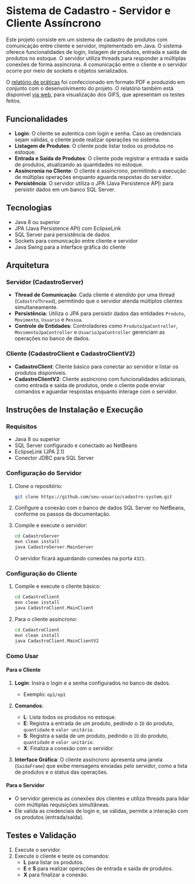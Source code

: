 # Sistema de Cadastro - Servidor e Cliente Assíncrono

Este projeto consiste em um sistema de cadastro de produtos com comunicação entre cliente e servidor, implementado em Java. O sistema oferece funcionalidades de login, listagem de produtos, entrada e saída de produtos no estoque. O servidor utiliza threads para responder a múltiplas conexões de forma assíncrona. A comunicação entre o cliente e o servidor ocorre por meio de sockets e objetos serializados.

O [relatório de práticas](https://github.com/user-attachments/files/17788763/projeto5mundo3.pdf.pdf) foi confeccionado em formato PDF e produzido em conjunto com o desenvolvimento do projeto. O relatório também está disponível [via web](https://docs.google.com/presentation/d/1t_4H5_nxv9f1gfibxAW2UkW1gZIl3dxpLMXvMWMpVFo/edit?usp=sharing), para visualização dos GIFS, que apresentam os testes feitos.

## Funcionalidades
- **Login**: O cliente se autentica com login e senha. Caso as credenciais sejam válidas, o cliente pode realizar operações no sistema.
- **Listagem de Produtos**: O cliente pode listar todos os produtos no estoque.
- **Entrada e Saída de Produtos**: O cliente pode registrar a entrada e saída de produtos, atualizando as quantidades no estoque.
- **Assincronia no Cliente**: O cliente é assíncrono, permitindo a execução de múltiplas operações enquanto aguarda respostas do servidor.
- **Persistência**: O servidor utiliza o JPA (Java Persistence API) para persistir dados em um banco SQL Server.

## Tecnologias
- Java 8 ou superior
- JPA (Java Persistence API) com EclipseLink
- SQL Server para persistência de dados
- Sockets para comunicação entre cliente e servidor
- Java Swing para a interface gráfica do cliente

## Arquitetura
### Servidor (CadastroServer)
- **Thread de Comunicação**: Cada cliente é atendido por uma thread (`CadastroThread`), permitindo que o servidor atenda múltiplos clientes simultaneamente.
- **Persistência**: Utiliza o JPA para persistir dados das entidades `Produto`, `Movimento`, `Usuario` e `Pessoa`.
- **Controle de Entidades**: Controladores como `ProdutoJpaController`, `MovimentoJpaController` e `UsuarioJpaController` gerenciam as operações no banco de dados.

### Cliente (CadastroClient e CadastroClientV2)
- **CadastroClient**: Cliente básico para conectar ao servidor e listar os produtos disponíveis.
- **CadastroClientV2**: Cliente assíncrono com funcionalidades adicionais, como entrada e saída de produtos, onde o cliente pode enviar comandos e aguardar respostas enquanto interage com o servidor.

## Instruções de Instalação e Execução

### Requisitos
- Java 8 ou superior
- SQL Server configurado e conectado ao NetBeans
- EclipseLink (JPA 2.1)
- Conector JDBC para SQL Server

### Configuração do Servidor
1. Clone o repositório:
    ```bash
    git clone https://github.com/seu-usuario/cadastro-system.git
    ```

2. Configure a conexão com o banco de dados SQL Server no NetBeans, conforme os passos da documentação.

3. Compile e execute o servidor:
    ```bash
    cd CadastroServer
    mvn clean install
    java CadastroServer.MainServer
    ```

   O servidor ficará aguardando conexões na porta `4321`.

### Configuração do Cliente
1. Compile e execute o cliente básico:
    ```bash
    cd CadastroClient
    mvn clean install
    java CadastroClient.MainClient
    ```

2. Para o cliente assíncrono:
    ```bash
    cd CadastroClient
    mvn clean install
    java CadastroClient.MainClientV2
    ```

### Como Usar

#### Para o Cliente
1. **Login**: Insira o login e a senha configurados no banco de dados.
    - Exemplo: `op1/op1`

2. **Comandos**:
    - **L**: Lista todos os produtos no estoque.
    - **E**: Registra a entrada de um produto, pedindo o `ID` do produto, `quantidade` e `valor unitário`.
    - **S**: Registra a saída de um produto, pedindo o `ID` do produto, `quantidade` e `valor unitário`.
    - **X**: Finaliza a conexão com o servidor.

3. **Interface Gráfica**: O cliente assíncrono apresenta uma janela (`SaidaFrame`) que exibe mensagens enviadas pelo servidor, como a lista de produtos e o status das operações.

#### Para o Servidor
- O servidor gerencia as conexões dos clientes e utiliza threads para lidar com múltiplas requisições simultâneas.
- Ele valida as credenciais de login e, se válidas, permite a interação com os produtos (entrada/saída).

## Testes e Validação
1. Execute o servidor.
2. Execute o cliente e teste os comandos:
    - **L** para listar os produtos.
    - **E** e **S** para realizar operações de entrada e saída de produtos.
    - **X** para finalizar a conexão.
